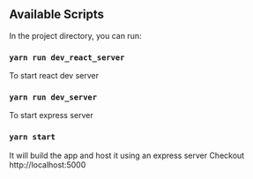 ## Available Scripts

In the project directory, you can run:
### `yarn run dev_react_server`
To start react dev server

### `yarn run dev_server`
To start express server

### `yarn start`
It will build the app and host it using an express server
Checkout http://localhost:5000